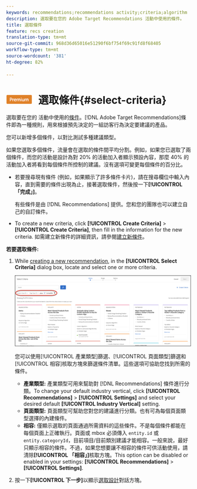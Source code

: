 ```yaml
---
keywords: recommendations;recommendations activity;criteria;algorithm
description: 選取要在您的 Adobe Target Recommendations 活動中使用的條件。
title: 選取條件
feature: recs creation
translation-type: tm+mt
source-git-commit: 968d36d65016e51290f6bf754f69c91fd8f68405
workflow-type: tm+mt
source-wordcount: '381'
ht-degree: 82%

---
```



# ![PREMIUM](/help/assets/premium.png) 選取條件{#select-criteria}

選取要在您的 活動中使用的[條件](/help/c-recommendations/c-algorithms/algorithms.md)。[!DNL Adobe Target Recommendations]條件即為一種規則，用來根據預先決定的一組訪客行為決定要建議的產品。

您可以新增多個條件，以對比測試多種建議類型。

如果您選取多個條件，流量會在選取的條件間平均分割。例如，如果您已選取了兩個條件，而您的活動是設計為對 20% 的活動加入者顯示預設內容，那麼 40% 的活動加入者將看到每個條件所控制的建議。沒有選項可變更每個條件的百分比。

* 若要搜尋現有條件 (例如，如果顯示了許多條件卡片)，請在搜尋欄位中輸入內容，直到需要的條件出現為止，接著選取條件，然後按一下&#x200B;**[!UICONTROL 「完成」]**。

   有些條件是由 [!DNL Recommendations] 提供。您和您的團隊也可以建立自己的自訂條件。

* To create a new criteria, click **[!UICONTROL Create Criteria]** > **[!UICONTROL Create Criteria]**, then fill in the information for the new criteria. 如需建立新條件的詳細資訊，請參閱[建立新條件](/help/c-recommendations/c-algorithms/create-new-algorithm.md#task_8A9CB465F28D44899F69F38AD27352FE)。

**若要選取條件:**

1. While [creating a new recommendation](/help/c-recommendations/t-create-recs-activity/create-recs-activity.md#task_6874328773C64C44A73F0A130AD3F96F), in the **[!UICONTROL Select Criteria]** dialog box, locate and select one or more criteria.

   ![選取條件對話方塊](/help/c-recommendations/t-create-recs-activity/assets/filters.png)

   您可以使用[!UICONTROL 產業類型]篩選、[!UICONTROL 頁面類型]篩選和[!UICONTROL 相容]核取方塊來篩選條件清單。這些選項可協助您找到所需的條件。

   * **產業類型:** 產業類型可用來幫助對 [!DNL Recommendations] 條件進行分類。To change your default industry vertical, click **[!UICONTROL Recommendations]** > **[!UICONTROL Settings]** and select your desired default **[!UICONTROL Industry Vertical]** setting.
   * **頁面類型:** 頁面類型可幫助您對您的建議進行分類。也有可為每個頁面類型選擇的內建條件。
   * **相容:** 僅顯示選取的頁面通過所需資料的這些條件。不是每個條件都能在每個頁面上正確執行。頁面或 mbox 必須傳入 `entity.id` 或 `entity.categoryId`，目前項目/目前類別建議才能相容。一般來說，最好只顯示相容的條件。不過，如果您想要讓不相容的條件可供活動使用，請清除&#x200B;**[!UICONTROL 「相容」]**&#x200B;核取方塊。This option can be disabled or enabled in your settings: **[!UICONTROL Recommendations]** > **[!UICONTROL Settings]**.

1. 按一下&#x200B;**[!UICONTROL 下一步]**&#x200B;以顯示[選取設計](/help/c-recommendations/c-design-overview/design-overview.md)對話方塊。
